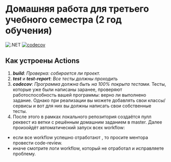 # Домашняя работа для третьего учебного семестра (2 год обучения)

![.NET](https://github.com/ZaripovRamil/dotnet-homeworks-2/actions/workflows/dotnet.yml/badge.svg)
[![codecov](https://codecov.io/gh/ZaripovRamil/dotnet-homeworks-2/branch/master/graph/badge.svg?token=e68fefcd-c6dc-4077-b93c-a0b31f7357d0)](https://codecov.io/gh/ZaripovRamil/dotnet-homeworks-2)


## Как устроены Actions
1. ***build***: *Проверка: собирается ли проект.*
2. ***test*** и ***test-report***: *Все тесты должны проходить*
4. ***codecov***: *Программа должна быть на 100% покрыта тестами.* 
Тесты, которые уже были написаны заранее, проверяют работоспособность вашей программы:  верно ли выполнено задание.
Однако при реализации вы можете добавлять свои классы/сервисы и вот для них вы должны написать свои собственные тесты.
5. После этого в рамках локального репозитория создаётся пулл реквест из ветки с решённым домашним заданием в master. Далее произойдёт автоматический запуск всех workflow:
- если все workflow успешно отработают , то просите ментора провести code-review. 
- иначе смотрите логи workflow, который не отработал и исправляете проблему.
